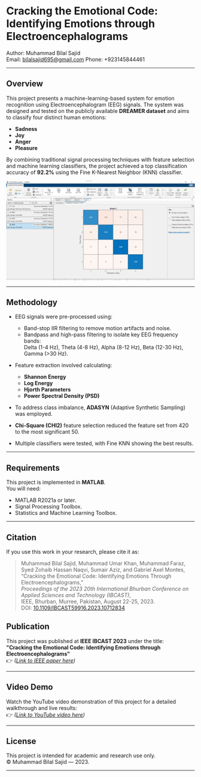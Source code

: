 # Cracking the Emotional Code: Identifying Emotions through Electroencephalograms

Author: Muhammad Bilal Sajid  
Email: bilalsajid695@gmail.com
Phone: +923145844461

---

## Overview

This project presents a machine-learning-based system for emotion recognition using Electroencephalogram (EEG) signals. The system was designed and tested on the publicly available **DREAMER dataset** and aims to classify four distinct human emotions:

- **Sadness**
- **Joy**
- **Anger**
- **Pleasure**

By combining traditional signal processing techniques with feature selection and machine learning classifiers, the project achieved a top classification accuracy of **92.2%** using the Fine K-Nearest Neighbor (KNN) classifier.

![Best Achieved](Images/bestachieved.jpg)

---

## Methodology

- EEG signals were pre-processed using:
  - Band-stop IIR filtering to remove motion artifacts and noise.
  - Bandpass and high-pass filtering to isolate key EEG frequency bands:  
    Delta (1-4 Hz), Theta (4-8 Hz), Alpha (8-12 Hz), Beta (12-30 Hz), Gamma (>30 Hz).
  
- Feature extraction involved calculating:
  - **Shannon Energy**
  - **Log Energy**
  - **Hjorth Parameters**
  - **Power Spectral Density (PSD)**

- To address class imbalance, **ADASYN** (Adaptive Synthetic Sampling) was employed.
- **Chi-Square (CHI2)** feature selection reduced the feature set from 420 to the most significant 50.
- Multiple classifiers were tested, with Fine KNN showing the best results.

---

## Requirements

This project is implemented in **MATLAB**.  
You will need:

- MATLAB R2021a or later.
- Signal Processing Toolbox.
- Statistics and Machine Learning Toolbox.

---

## Citation

If you use this work in your research, please cite it as:

> Muhammad Bilal Sajid, Muhammad Umar Khan, Muhammad Faraz, Syed Zohaib Hassan Naqvi, Sumair Aziz, and Gabriel Axel Montes,  
> “Cracking the Emotional Code: Identifying Emotions Through Electroencephalograms,”  
> *Proceedings of the 2023 20th International Bhurban Conference on Applied Sciences and Technology (IBCAST)*,  
> IEEE, Bhurban, Murree, Pakistan, August 22-25, 2023.  
> DOI: [10.1109/IBCAST59916.2023.10712834](https://doi.org/10.1109/IBCAST59916.2023.10712834)  


## Publication

This project was published at **IEEE IBCAST 2023** under the title:  
**"Cracking the Emotional Code: Identifying Emotions through Electroencephalograms"**  
👉 *([Link to IEEE paper here](https://ieeexplore.ieee.org/document/10712834))*

---

## Video Demo

Watch the YouTube video demonstration of this project for a detailed walkthrough and live results:  
👉 *([Link to YouTube video here](https://www.youtube.com/watch?v=7pDj0y3pBpY))*

---

## License

This project is intended for academic and research use only.  
© Muhammad Bilal Sajid — 2023.

---